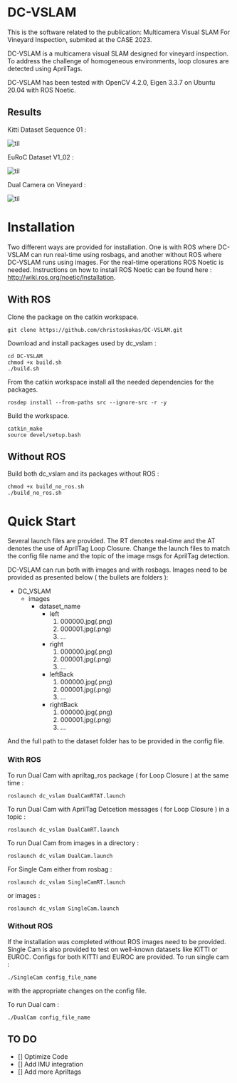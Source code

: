 # DC-VSLAM
This is the software related to the publication: Multicamera Visual SLAM For Vineyard Inspection, submited at the CASE 2023.

DC-VSLAM is a multicamera visual SLAM designed for vineyard inspection. To address the challenge of homogeneous environments, loop closures are detected using AprilTags.

DC-VSLAM has been tested with OpenCV 4.2.0, Eigen 3.3.7 on Ubuntu 20.04 with ROS Noetic.

## Results

Kitti Dataset Sequence 01 :

![til](https://media.giphy.com/media/v1.Y2lkPTc5MGI3NjExM2ZlM2YxMjRmYTNkMTQ0ODMxMmIwMjcwMjAyMWM3NjhlOGM0NzBkMSZjdD1n/xRn9qgUAySGaXSiVJT/giphy.gif)

EuRoC Dataset V1_02 :

![til](https://media.giphy.com/media/v1.Y2lkPTc5MGI3NjExYTBkMDViOTgzM2FjNTY1MjFlYjkwOWI4MGQzYTZlYjhhZDQzMGFjNyZjdD1n/0WrwbZRmXHVHqSDzyI/giphy.gif)


Dual Camera on Vineyard :

![til](https://media.giphy.com/media/v1.Y2lkPTc5MGI3NjExMjlkYTQ3YmQwMjJmOTAyOTljNGVmZmRmNGJlN2ZkZDQ3MGU2YWM4NiZjdD1n/wi9GiM3Pfev54cKcEs/giphy.gif)


# Installation

Two different ways are provided for installation. One is with ROS where DC-VSLAM can run real-time using rosbags, and another without ROS where DC-VSLAM runs using images. For the real-time operations ROS Noetic is needed.  Instructions on how to install ROS Noetic can be found here : http://wiki.ros.org/noetic/Installation.

## With ROS

Clone the package on the catkin workspace.

```
git clone https://github.com/christoskokas/DC-VSLAM.git
```

Download and install packages used by dc_vslam :

```
cd DC-VSLAM
chmod +x build.sh
./build.sh
```

From the catkin workspace install all the needed dependencies for the packages.

```
rosdep install --from-paths src --ignore-src -r -y
```

Build the workspace.

```
catkin_make
source devel/setup.bash
```

## Without ROS

Build both dc_vslam and its packages without ROS :

```
chmod +x build_no_ros.sh
./build_no_ros.sh
```

# Quick Start

Several launch files are provided. The RT denotes real-time and the AT denotes the use of AprilTag Loop Closure. Change the launch files to match the config file name and the topic of the image msgs for AprilTag detection.

DC-VSLAM can run both with images and with rosbags. Images need to be provided as presented below ( the bullets are folders ): 

- DC_VSLAM
  - images
    - dataset_name
      - left
        1. 000000.jpg(.png)
        2. 000001.jpg(.png)
        3. ...
      - right
        1. 000000.jpg(.png)
        2. 000001.jpg(.png)
        3. ...
      - leftBack
        1. 000000.jpg(.png)
        2. 000001.jpg(.png)
        3. ...
      - rightBack
        1. 000000.jpg(.png)
        2. 000001.jpg(.png)
        3. ...

And the full path to the dataset folder has to be provided in the config file.

### With ROS

To run Dual Cam with apriltag_ros package ( for Loop Closure ) at the same time :

```
roslaunch dc_vslam DualCamRTAT.launch
```

To run Dual Cam with AprilTag Detcetion messages ( for Loop Closure ) in a topic :

```
roslaunch dc_vslam DualCamRT.launch
```

To run Dual Cam from images in a directory :

```
roslaunch dc_vslam DualCam.launch
```

For Single Cam either from rosbag :

```
roslaunch dc_vslam SingleCamRT.launch
```

or images : 

```
roslaunch dc_vslam SingleCam.launch
```

### Without ROS

If the installation was completed without ROS images need to be provided. Single Cam is also provided to test on well-known datasets like KITTI or EUROC. Configs for both KITTI and EUROC are provided. To run single cam :

```
./SingleCam config_file_name
```

with the appropriate changes on the config file.

To run Dual cam : 

```
./DualCam config_file_name
```

## TO DO

- [] Optimize Code
- [] Add IMU integration
- [] Add more Apriltags

